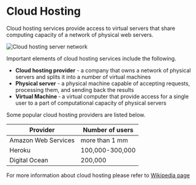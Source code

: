 # Cloud Hosting

Cloud hosting services provide access to virtual servers that share computing capacity of a network of physical web servers.

![Cloud hosting server network](http://www.continuum-hosting.com/images/photos/small/cloudservers.jpg)

Important elements of cloud hosting services include the following.
* __Cloud hosting provider__ - a company that owns a network of physical servers and splits it into a number of virtual machines
* __Physical server__ - a physical machine capable of accepting requests, processing them, and sending back the results  
* __Virtual Machine__ ‐ a virtual computer that provide access for a single user to a part of computational capacity of physical servers

Some popular cloud hosting providers are listed below.

Provider | Number of users
------------ | -------------
Amazon Web Services | more than 1 mm
Heroku | 100,000-300,000
Digital Ocean | 200,000

For more information about cloud hosting please refer to [Wikipedia page](http://en.wikipedia.org/wiki/Cloud_computing)
